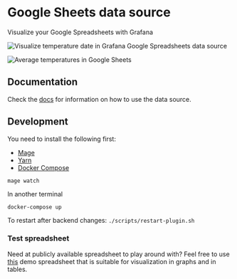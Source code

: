# Google Sheets data source

Visualize your Google Spreadsheets with Grafana

![Visualize temperature date in Grafana Google Spreadsheets data source](https://github.com/grafana/google-sheets-datasource/blob/master/src/docs/img/dashboard.png)

![Average temperatures in Google Sheets](https://github.com/grafana/google-sheets-datasource/blob/master/src/docs/img/spreadsheet.png)

## Documentation

Check the [docs](https://github.com/grafana/google-sheets-datasource/blob/master/src/README.md) for information on how to use the data source.

## Development

You need to install the following first:

- [Mage](https://magefile.org/)
- [Yarn](https://yarnpkg.com/)
- [Docker Compose](https://docs.docker.com/compose/)

```
mage watch
```

In another terminal

```
docker-compose up
```

To restart after backend changes:
`./scripts/restart-plugin.sh`

### Test spreadsheet

Need at publicly available spreadsheet to play around with? Feel free to use [this](https://docs.google.com/spreadsheets/d/1TZlZX67Y0s4CvRro_3pCYqRCKuXer81oFp_xcsjPpe8/edit?usp=sharing) demo spreadsheet that is suitable for visualization in graphs and in tables.
